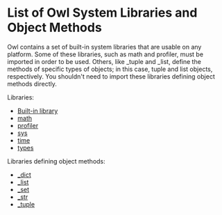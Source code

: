 # List of Owl System Libraries and Object Methods

Owl contains a set of built-in system libraries that are usable on any platform. Some of these libraries, such as math and profiler, must be imported in order to be used. Others, like _tuple and _list, define the methods of specific types of objects; in this case, tuple and list objects, respectively. You shouldn't need to import these libraries defining object methods directly.

Libraries:

-   [Built-in library](Built-in_library "wikilink")
-   [math](Math "wikilink")
-   [profiler](Profiler "wikilink")
-   [sys](Sys "wikilink")
-   [time](Time "wikilink")
-   [types](Types "wikilink")

Libraries defining object methods:

-   [_dict](Dictionaries "wikilink")
-   [_list](Lists "wikilink")
-   [_set](Sets "wikilink")
-   [_str](Strings "wikilink")
-   [_tuple](Tuples "wikilink")
